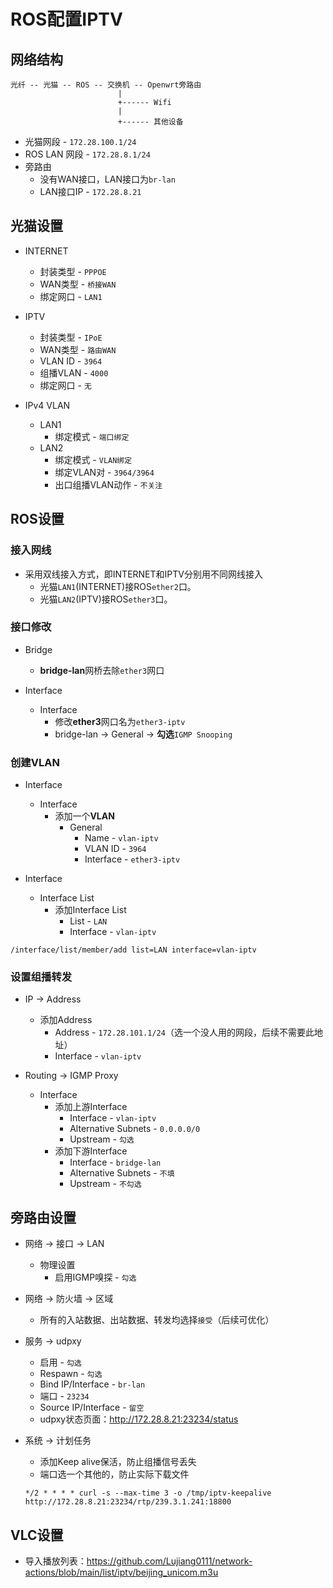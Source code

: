 # ROS配置IPTV

## 网络结构

```blank
光纤 -- 光猫 -- ROS -- 交换机 -- Openwrt旁路由
                        |
                        +------ Wifi
                        |
                        +------ 其他设备
```

+ 光猫网段 - `172.28.100.1/24`
+ ROS LAN 网段 - `172.28.8.1/24`
+ 旁路由
  + 没有WAN接口，LAN接口为`br-lan`
  + LAN接口IP - `172.28.8.21`

## 光猫设置

+ INTERNET
  + 封装类型 - `PPPOE`
  + WAN类型 - `桥接WAN`
  + 绑定网口 - `LAN1`

+ IPTV
  + 封装类型 - `IPoE`
  + WAN类型 - `路由WAN`
  + VLAN ID - `3964`
  + 组播VLAN - `4000`
  + 绑定网口 - `无`

+ IPv4 VLAN
  + LAN1
    + 绑定模式 - `端口绑定`
  + LAN2
    + 绑定模式 - `VLAN绑定`
    + 绑定VLAN对 - `3964/3964`
    + 出口组播VLAN动作 - `不关注`

## ROS设置

### 接入网线

+ 采用双线接入方式，即INTERNET和IPTV分别用不同网线接入
  + 光猫`LAN1`(INTERNET)接ROS`ether2`口。
  + 光猫`LAN2`(IPTV)接ROS`ether3`口。

### 接口修改

+ Bridge
  + **bridge-lan**网桥去除`ether3`网口

+ Interface
  + Interface
    + 修改**ether3**网口名为`ether3-iptv`
    + bridge-lan -> General -> **勾选**`IGMP Snooping`

### 创建VLAN

+ Interface
  + Interface
    + 添加一个**VLAN**
      + General
        + Name - `vlan-iptv`
        + VLAN ID - `3964`
        + Interface - `ether3-iptv`

+ Interface
  + Interface List
    + 添加Interface List
      + List - `LAN`
      + Interface - `vlan-iptv`

```shell
/interface/list/member/add list=LAN interface=vlan-iptv
```

### 设置组播转发

+ IP -> Address
  + 添加Address
    + Address - `172.28.101.1/24`（选一个没人用的网段，后续不需要此地址）
    + Interface - `vlan-iptv`

+ Routing -> IGMP Proxy
  + Interface
    + 添加上游Interface
      + Interface - `vlan-iptv`
      + Alternative Subnets - `0.0.0.0/0`
      + Upstream - `勾选`
    + 添加下游Interface
      + Interface - `bridge-lan`
      + Alternative Subnets - `不填`
      + Upstream - `不勾选`

## 旁路由设置

+ 网络 -> 接口 -> LAN
  + 物理设置
    + 启用IGMP嗅探 - `勾选`

+ 网络 -> 防火墙 -> 区域
  + 所有的入站数据、出站数据、转发均选择`接受`（后续可优化）

+ 服务 -> udpxy
  + 启用 - `勾选`
  + Respawn - `勾选`
  + Bind IP/Interface - `br-lan`
  + 端口 - `23234`
  + Source IP/Interface - `留空`
  + udpxy状态页面：<http://172.28.8.21:23234/status>

+ 系统 -> 计划任务
  + 添加Keep alive保活，防止组播信号丢失
  + 端口选一个其他的，防止实际下载文件

  ```shell
  */2 * * * * curl -s --max-time 3 -o /tmp/iptv-keepalive http://172.28.8.21:23234/rtp/239.3.1.241:18800
  ```

## VLC设置

+ 导入播放列表：<https://github.com/Lujiang0111/network-actions/blob/main/list/iptv/beijing_unicom.m3u>
